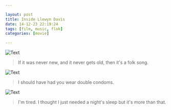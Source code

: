 ```yaml
---

layout: post
title: Inside Llewyn Davis
date: 14-12-23 22:19:24
tags: [film, music, flok]
categories: [movie]

---
```


![Text]({{site.url}}/assets/blog_img/2014-12-23-inside-llewyn-davis/inside.llewyn.d%5B00_01_30%5D%5B20141223-221658-4%5D.PNG) 

> If it was never new, and it never gets old, then it's a folk song.

![Text]({{site.url}}/assets/blog_img/2014-12-23-inside-llewyn-davis/inside.llewyn.d%5B00_14_26%5D%5B20141223-205100-1%5D.PNG)

>  I should have had you wear double condoms.

![Text]({{site.url}}/assets/blog_img/2014-12-23-inside-llewyn-davis/inside.llewyn.d%5B01_16_32%5D%5B20141223-215327-3%5D.PNG) 

> I'm tired. I thought I just needed a night's sleep but it's more than that.